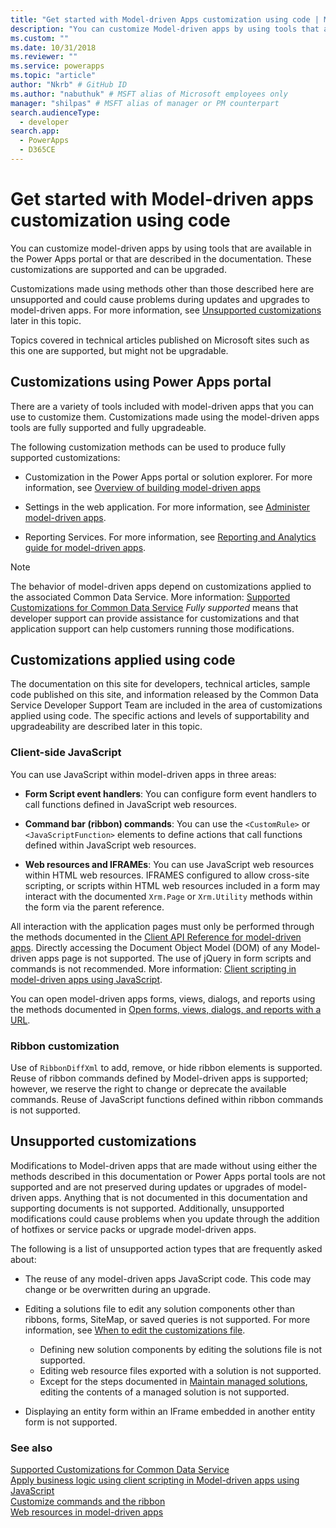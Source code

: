 ```yaml
---
title: "Get started with Model-driven Apps customization using code | Microsoft Docs" # Intent and product brand in a unique string of 43-59 chars including spaces
description: "You can customize Model-driven apps by using tools that are available in the Power Apps portal or that are described in the documentation. " # 115-145 characters including spaces. This abstract displays in the search result.
ms.custom: ""
ms.date: 10/31/2018
ms.reviewer: ""
ms.service: powerapps
ms.topic: "article"
author: "Nkrb" # GitHub ID
ms.author: "nabuthuk" # MSFT alias of Microsoft employees only
manager: "shilpas" # MSFT alias of manager or PM counterpart
search.audienceType:
  - developer
search.app:
  - PowerApps
  - D365CE
---
```

# Get started with Model-driven apps customization using code

<!-- https://docs.microsoft.com/dynamics365/customer-engagement/developer/supported-extensions
Split to just include model-driven apps issues
 -->

You can customize model-driven apps by using tools that are available in the Power Apps portal or that are described in the documentation. These customizations are supported and can be upgraded.

Customizations made using methods other than those described here are unsupported and could cause problems during updates and upgrades to model-driven apps. For more information, see [Unsupported customizations](#unsupported-customizations) later in this topic.

Topics covered in technical articles published on Microsoft sites such as this one are supported, but might not be upgradable.


## Customizations using Power Apps portal

There are a variety of tools included with model-driven apps that you can use to customize them. Customizations made using the model-driven apps tools are fully supported and fully upgradeable.

The following customization methods can be used to produce fully supported customizations:

- Customization in the Power Apps portal or solution explorer. For more information, see [Overview of building model-driven apps](../../maker/model-driven-apps/model-driven-app-overview.md)

- Settings in the web application. For more information, see [Administer model-driven apps](https://docs.microsoft.com/powerapps/maker/model-driven-apps/model-driven-app-overview).

- Reporting Services. For more information, see [Reporting and Analytics guide for model-driven apps](https://docs.microsoft.com/powerapps/maker/model-driven-apps/add-reporting-to-app).

> [!NOTE]
> The behavior of model-driven apps depend on customizations applied to the associated Common Data Service. More information: [Supported Customizations for Common Data Service](../common-data-service/supported-customizations.md)
> *Fully supported* means that developer support can provide assistance for customizations and that application support can help customers running those modifications.


## Customizations applied using code

The documentation on this site for developers, technical articles, sample code published on this site, and information released by the Common Data Service Developer Support Team are included in the area of customizations applied using code. The specific actions and levels of supportability and upgradeability are described later in this topic.

### Client-side JavaScript

You can use JavaScript within model-driven apps in three areas:

- **Form Script event handlers**: You can configure form event handlers to call functions defined in JavaScript web resources.

- **Command bar (ribbon) commands**: You can use the `<CustomRule>` or `<JavaScriptFunction>` elements to define actions that call functions defined within JavaScript web resources.

- **Web resources and IFRAMEs**: You can use JavaScript web resources within HTML web resources. IFRAMES configured to allow cross-site scripting, or scripts within HTML web resources included in a form may interact with the documented `Xrm.Page` or `Xrm.Utility` methods within the form via the parent reference.

All interaction with the application pages must only be performed through the methods documented in the [Client API Reference for model-driven apps](clientapi/reference.md). Directly accessing the Document Object Model (DOM) of any Model-driven apps page is not supported. The use of jQuery in form scripts and commands is not recommended. More information: [Client scripting in model-driven apps using JavaScript](client-scripting.md).

You can open model-driven apps forms, views, dialogs, and reports using the methods documented in [Open forms, views, dialogs, and reports with a URL](open-forms-views-dialogs-reports-url.md).

### Ribbon customization

Use of `RibbonDiffXml` to add, remove, or hide ribbon elements is supported. Reuse of ribbon commands defined by Model-driven apps is supported; however, we reserve the right to change or deprecate the available commands. Reuse of JavaScript functions defined within ribbon commands is not supported.

## Unsupported customizations

Modifications to Model-driven apps that are made without using either the methods described in this documentation or Power Apps portal tools are not supported and are not preserved during updates or upgrades of model-driven apps. Anything that is not documented in this documentation and supporting documents is not supported. Additionally, unsupported modifications could cause problems when you update through the addition of hotfixes or service packs or upgrade model-driven apps.

The following is a list of unsupported action types that are frequently asked about:

- The reuse of any model-driven apps JavaScript code. This code may change or be overwritten during an upgrade.
- Editing a solutions file to edit any solution components other than ribbons, forms, SiteMap, or saved queries is not supported. For more information, see [When to edit the customizations file](when-edit-customization-file.md).
    - Defining new solution components by editing the solutions file is not supported.
    - Editing web resource files exported with a solution is not supported.
    - Except for the steps documented in [Maintain managed solutions](/power-platform/alm/maintain-managed-solutions), editing the contents of a managed solution is not supported.

- Displaying an entity form within an IFrame embedded in another entity form is not supported.

### See also

[Supported Customizations for Common Data Service](../common-data-service/supported-customizations.md)<br/>
[Apply business logic using client scripting in Model-driven apps using JavaScript](client-scripting.md)<br/>
[Customize commands and the ribbon](customize-commands-ribbon.md)<br/>
[Web resources in model-driven apps](web-resources.md)

